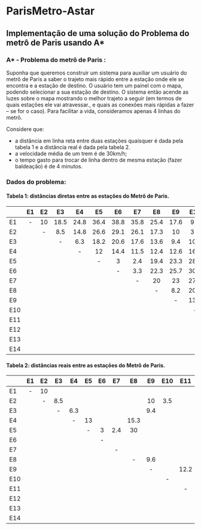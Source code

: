 # ParisMetro-Astar
## Implementação de uma solução do Problema do metrô de Paris usando A*
### A* - Problema do metrô de Paris :
Suponha que queremos construir um sistema para auxiliar um usuário do metrô de Paris a saber o trajeto mais rápido entre a estação onde ele se encontra e a estação de destino. O usuário tem um painel com o mapa, podendo selecionar a sua estação de destino. O sistema então acende as luzes sobre o mapa mostrando o melhor trajeto a seguir (em termos de quais estações ele vai atravessar., e quais as conexões mais rápidas a fazer – se for o caso). Para facilitar a vida, consideramos apenas 4 linhas do metrô.

Considere que:
  - a distância em linha reta entre duas estações quaisquer é dada pela tabela 1 e a distância real é dada pela tabela 2.
  - a velocidade média de um trem é de 30km/h;
  - o tempo gasto para trocar de linha dentro de mesma estação (fazer baldeação) é de 4 minutos.
 
### Dados do problema:

#### Tabela 1: distâncias diretas entre as estações do Metrô de Paris.
|     | E1 | E2 |  E3  |  E4  |  E5  |  E6  |  E7  |  E8  |  E9  |  E10 |  E11 |  E12 |  E13 |  E14 |
|-----|:--:|:--:|:----:|:----:|:----:|:----:|:----:|:----:|:----:|:----:|:----:|:----:|:----:|:----:|
| E1  |  - | 10 | 18.5 | 24.8 | 36.4 | 38.8 | 35.8 | 25.4 | 17.6 |  9.1 | 16.7 | 27.3 | 27.6 | 29.8 |
| E2  |    |  - |  8.5 | 14.8 | 26.6 | 29.1 | 26.1 | 17.3 |  10  |  3.5 | 15.5 | 20.9 | 19.1 | 21.8 |
| E3  |    |    |   -  |  6.3 | 18.2 | 20.6 | 17.6 | 13.6 |  9.4 | 10.3 | 19.5 | 19.1 | 12.1 | 16.6 |
| E4  |    |    |      |   -  |  12  | 14.4 | 11.5 | 12.4 | 12.6 | 16.7 | 23.6 | 18.6 | 10.6 | 15.4 |
| E5  |    |    |      |      |   -  |   3  |  2.4 | 19.4 | 23.3 | 28.2 | 34.2 | 24.8 | 14.5 | 17.9 |
| E6  |    |    |      |      |      |   -  |  3.3 | 22.3 | 25.7 | 30.3 | 36.7 | 27.6 | 15.2 | 18.2 |
| E7  |    |    |      |      |      |      |   -  |  20  |  23  | 27.3 | 34.2 | 25.7 | 12.4 | 15.6 |
| E8  |    |    |      |      |      |      |      |   -  |  8.2 | 20.3 | 16.1 |  6.4 | 22.7 | 27.6 |
| E9  |    |    |      |      |      |      |      |      |   -  | 13.5 | 11.2 | 10.9 | 21.2 | 26.6 |
| E10 |    |    |      |      |      |      |      |      |      |   -  | 17.6 | 24.2 | 18.7 | 21.2 |
| E11 |    |    |      |      |      |      |      |      |      |      |   -  | 14.2 | 31.5 | 35.5 |
| E12 |    |    |      |      |      |      |      |      |      |      |      |   -  | 28.8 | 33.6 |
| E13 |    |    |      |      |      |      |      |      |      |      |      |      |   -  |  5.1 |
| E14 |    |    |      |      |      |      |      |      |      |      |      |      |      |   -  |

#### Tabela 2: distâncias reais entre as estações do Metrô de Paris.
|     | E1 | E2 |  E3 |  E4 | E5 | E6 |  E7 |  E8  |  E9 | E10 |  E11 | E12 |  E13 | E14 |
|-----|:--:|:--:|:---:|:---:|:--:|:--:|:---:|:----:|:---:|:---:|:----:|:---:|:----:|:---:|
|  E1 |  - | 10 |     |     |    |    |     |      |     |     |      |     |      |     |
|  E2 |    |  - | 8.5 |     |    |    |     |      |  10 | 3.5 |      |     |      |     |
|  E3 |    |    |  -  | 6.3 |    |    |     |      | 9.4 |     |      |     | 18.7 |     |
|  E4 |    |    |     |  -  | 13 |    |     | 15.3 |     |     |      |     | 12.8 |     |
|  E5 |    |    |     |     |  - |  3 | 2.4 |  30  |     |     |      |     |      |     |
|  E6 |    |    |     |     |    |  - |     |      |     |     |      |     |      |     |
|  E7 |    |    |     |     |    |    |  -  |      |     |     |      |     |      |     |
|  E8 |    |    |     |     |    |    |     |   -  | 9.6 |     |      | 6.4 |      |     |
|  E9 |    |    |     |     |    |    |     |      |  -  |     | 12.2 |     |      |     |
| E10 |    |    |     |     |    |    |     |      |     |  -  |      |     |      |     |
| E11 |    |    |     |     |    |    |     |      |     |     |   -  |     |      |     |
| E12 |    |    |     |     |    |    |     |      |     |     |      |  -  |      |     |
| E13 |    |    |     |     |    |    |     |      |     |     |      |     |   -  | 5.1 |
| E14 |    |    |     |     |    |    |     |      |     |     |      |     |      |  -  |
